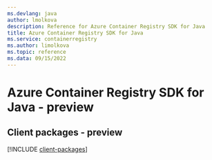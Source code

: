```yaml
---
ms.devlang: java
author: lmolkova
description: Reference for Azure Container Registry SDK for Java
title: Azure Container Registry SDK for Java
ms.service: containerregistry
ms.author: limolkova
ms.topic: reference
ms.data: 09/15/2022
---
```

# Azure Container Registry SDK for Java - preview

## Client packages - preview
[!INCLUDE [client-packages](container-registry-client-index.md)]